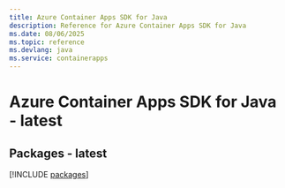 ```yaml
---
title: Azure Container Apps SDK for Java
description: Reference for Azure Container Apps SDK for Java
ms.date: 08/06/2025
ms.topic: reference
ms.devlang: java
ms.service: containerapps
---
```

# Azure Container Apps SDK for Java - latest
## Packages - latest
[!INCLUDE [packages](container-apps-index.md)]
